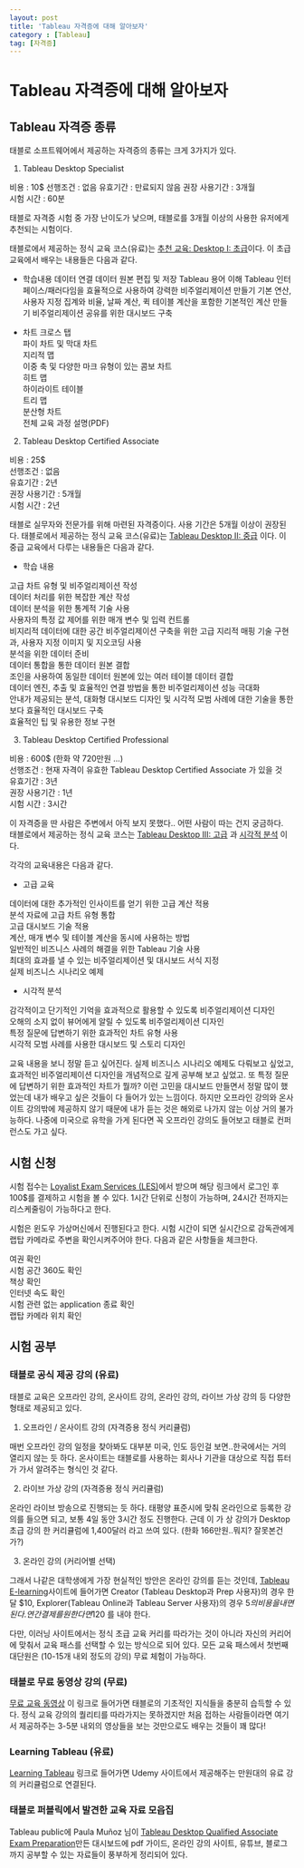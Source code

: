 ```yaml
---
layout: post
title: 'Tableau 자격증에 대해 알아보자'
category : [Tableau]
tag: [자격증]
---
```

 
# Tableau 자격증에 대해 알아보자 

## Tableau 자격증 종류 

태블로 소프트웨어에서 제공하는 자격증의 종류는 크게 3가지가 있다. 


1. Tableau Desktop Specialist 

비용 : 10$ 
선행조건 : 없음 
유효기간 : 만료되지 않음 
권장 사용기간 : 3개월  
시험 시간 : 60분 

태블로 자격증 시험 중 가장 난이도가 낮으며, 태블로를 3개월 이상의 사용한 유저에게 추천되는 시험이다.

태블로에서 제공하는 정식 교육 코스(유료)는 [추천 교육: Desktop I: 초급](https://www.tableau.com/ko-kr/learn/classroom/desktop-one)이다.
이 초급 교육에서 배우는 내용들은 다음과 같다. 

* 학습내용
데이터 연결 
데이터 원본 편집 및 저장 
Tableau 용어 이해 
Tableau 인터페이스/패러다임을 효율적으로 사용하여 강력한 비주얼리제이션 만들기 
기본 연산, 사용자 지정 집계와 비율, 날짜 계산, 퀵 테이블 계산을 포함한 기본적인 계산 만들기 
비주얼리제이션 공유를 위한 대시보드 구축 

* 차트
크로스 탭   
파이 차트 및 막대 차트   
지리적 맵   
이중 축 및 다양한 마크 유형이 있는 콤보 차트   
히트 맵   
하이라이트 테이블   
트리 맵   
분산형 차트   
전체 교육 과정 설명(PDF)   

2. Tableau Desktop Certified Associate 

비용 : 25$   
선행조건 : 없음   
유효기간 : 2년    
권장 사용기간 : 5개월   
시험 시간 : 2년    

태블로 실무자와 전문가를 위해 마련된 자격증이다. 사용 기간은 5개월 이상이 권장된다. 
태블로에서 제공하는 정식 교육 코스(유료)는 [Tableau Desktop II: 중급](https://www.tableau.com/ko-kr/learn/classroom/desktop-two) 이다. 
이 중급 교육에서 다루는 내용들은 다음과 같다.    
   
* 학습 내용
   
고급 차트 유형 및 비주얼리제이션 작성   
데이터 처리를 위한 복잡한 계산 작성   
데이터 분석을 위한 통계적 기술 사용   
사용자의 특정 값 제어를 위한 매개 변수 및 입력 컨트롤   
비지리적 데이터에 대한 공간 비주얼리제이션 구축을 위한 고급 지리적 매핑 기술 구현과, 사용자 지정 이미지 및 지오코딩 사용   
분석을 위한 데이터 준비   
데이터 통합을 통한 데이터 원본 결합   
조인을 사용하여 동일한 데이터 원본에 있는 여러 테이블 데이터 결합   
데이터 엔진, 추출 및 효율적인 연결 방법을 통한 비주얼리제이션 성능 극대화   
안내가 제공되는 분석, 대화형 대시보드 디자인 및 시각적 모범 사례에 대한 기술을 통한 보다 효율적인 대시보드 구축   
효율적인 팁 및 유용한 정보 구현   

3. Tableau Desktop Certified Professional

비용 : 600$ (한화 약 720만원 ...)   
선행조건 : 현재 자격이 유효한  Tableau Desktop Certified Associate 가 있을 것    
유효기간 : 3년   
권장 사용기간 : 1년    
시험 시간 : 3시간   

이 자격증을 딴 사람은 주변에서 아직 보지 못했다.. 어떤 사람이 따는 건지 궁금하다.   
태블로에서 제공하는 정식 교육 코스는 [Tableau Desktop III: 고급](https://www.tableau.com/ko-kr/learn/classroom/desktop-three) 과 [시각적 분석](https://www.tableau.com/ko-kr/learn/classroom/visual-analytics) 이다.    

각각의 교육내용은 다음과 같다.    
   
* 고급 교육
   
데이터에 대한 추가적인 인사이트를 얻기 위한 고급 계산 적용   
분석 자료에 고급 차트 유형 통합   
고급 대시보드 기술 적용   
계산, 매개 변수 및 테이블 계산을 동시에 사용하는 방법   
일반적인 비즈니스 사례의 해결을 위한 Tableau 기술 사용   
최대의 효과를 낼 수 있는 비주얼리제이션 및 대시보드 서식 지정   
실제 비즈니스 시나리오 예제   

   
* 시각적 분석    
   
감각적이고 단기적인 기억을 효과적으로 활용할 수 있도록 비주얼리제이션 디자인   
오해의 소지 없이 뷰어에게 알릴 수 있도록 비주얼리제이션 디자인   
특정 질문에 답변하기 위한 효과적인 차트 유형 사용   
시각적 모범 사례를 사용한 대시보드 및 스토리 디자인   
   
교육 내용을 보니 정말 듣고 싶어진다. 실제 비즈니스 시나리오 예제도 다뤄보고 싶었고, 효과적인 비주얼리제이션 디자인을 개념적으로 깊게 공부해 보고 싶었고. 또 특정 질문에 답변하기 위한 효과적인 차트가 뭘까? 이런 고민을 대시보드 만들면서 정말 많이 했었는데 내가 배우고 싶은 것들이 다 들어가 있는 느낌이다. 하지만 오프라인 강의와 온사이트 강의밖에 제공하지 않기 때문에 내가 듣는 것은 해외로 나가지 않는 이상 거의 불가능하다.
나중에 미국으로 유학을 가게 된다면 꼭 오프라인 강의도 들어보고 태블로 컨퍼런스도 가고 싶다. 
   
## 시험 신청   
시험 접수는 [Loyalist Exam Services (LES)](https://tableau.lcsexams.com/)에서 받으며 해당 링크에서 로그인 후 100$를 결제하고 시험을 볼 수 있다. 1시간 단위로 신청이 가능하며, 24시간 전까지는 리스케줄링이 가능하다고 한다.   

시험은 윈도우 가상머신에서 진행된다고 한다. 시험 시간이 되면 실시간으로 감독관에게 랩탑 카메라로 주변을 확인시켜주어야 한다. 다음과 같은 사항들을 체크한다.   
   
여권 확인   
시험 공간 360도 확인   
책상 확인   
인터넷 속도 확인   
시험 관련 없는 application 종료 확인     
랩탑 카메라 위치 확인   


## 시험 공부   

### 태블로 공식 제공 강의 (유료)   

태블로 교육은 오프라인 강의, 온사이트 강의, 온라인 강의, 라이브 가상 강의 등 다양한 형태로 제공되고 있다.   

1. 오프라인 / 온사이트 강의 (자격증용 정식 커리큘럼)   

매번 오프라인 강의 일정을 찾아봐도 대부분 미국, 인도 등인걸 보면..한국에서는 거의 열리지 않는 듯 하다. 온사이트는 태블로를 사용하는 회사나 기관을 대상으로 직접 튜터가 가서 알려주는 형식인 것 같다.   


2. 라이브 가상 강의 (자격증용 정식 커리큘럼)   

온라인 라이브 방송으로 진행되는 듯 하다. 태평양 표준시에 맞춰 온라인으로 등록한 강의를 들으면 되고, 보통 4일 동안 3시간 정도 진행한다. 근데 이 가
상 강의가 Desktop 초급 강의 한 커리큘럼에 1,400달러 라고 쓰여 있다. (한화 166만원..뭐지? 잘못본건가?)   

3. 온라인 강의 (커리어별 선택)   

그래서 나같은 대학생에게 가장 현실적인 방안은 온라인 강의를 듣는 것인데, [Tableau E-learning](https://elearning-samples.tableau.com/)사이트에 들어가면 Creator (Tableau Desktop과 Prep 사용자)의 경우 한달 $10, Explorer(Tableau Online과 Tableau Server 사용자)의 경우 $5 의 비용을 내면 된다. 연간 결제를 원한다면 120$ 를 내야 한다.    

다만, 이러닝 사이트에서는 정식 초급 교육 커리를 따라가는 것이 아니라 자신의 커리어에 맞춰서 교육 패스를 선택할 수 있는 방식으로 되어 있다. 
모든 교육 패스에서 첫번째 대단원은 (10-15개 내외 정도의 강의) 무료 체험이 가능하다.   


### 태블로 무료 동영상 강의 (무료)   

[무료 교육 동영상](https://www.tableau.com/ko-kr/learn/training/20201) 이 링크로 들어가면 태블로의 기초적인 지식들을 충분히 습득할 수 있다.
정식 교육 강의의 퀄리티를 따라가지는 못하겠지만 처음 접하는 사람들이라면 여기서 제공하주는 3-5분 내외의 영상들을 보는 것만으로도 배우는 것들이 꽤 많다!   


### Learning Tableau (유료)

[Learning Tableau](https://learningtableau.com/#courses) 링크로 들어가면 Udemy 사이트에서 제공해주는 만원대의 유료 강의 커리큘럼으로 연결된다.   


### 태블로 퍼블릭에서 발견한 교육 자료 모읍집 

Tableau public에 Paula Muñoz 님이 [Tableau Desktop Qualified Associate Exam Preparation](https://public.tableau.com/profile/paula.munoz#!/vizhome/DQA_Preparation/Tableau_DQA_Certification_Study_Resources)만든 대시보드에 pdf 가이드, 온라인 강의 사이트, 유튜브, 블로그 까지 공부할 수 있는 자료들이 풍부하게 정리되어 있다.   
